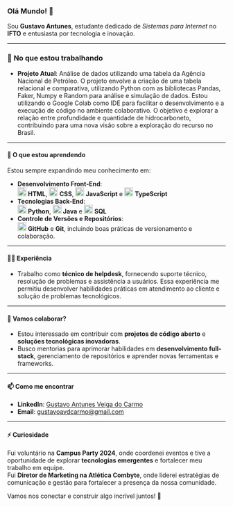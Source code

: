 ### Olá Mundo! 👋  

Sou **Gustavo Antunes**, estudante dedicado de *Sistemas para Internet* no **IFTO** e entusiasta por tecnologia e inovação.  

---

### 🚀 **No que estou trabalhando**
- **Projeto Atual**: Análise de dados utilizando uma tabela da Agência Nacional de Petróleo. O projeto envolve a criação de uma tabela relacional e comparativa, utilizando Python com as bibliotecas Pandas, Faker, Numpy e Random para análise e simulação de dados. Estou utilizando o Google Colab como IDE para facilitar o desenvolvimento e a execução de código no ambiente colaborativo. O objetivo é explorar a relação entre profundidade e quantidade de hidrocarboneto, contribuindo para uma nova visão sobre a exploração do recurso no Brasil.

---

#### 🌱 **O que estou aprendendo**  
Estou sempre expandindo meu conhecimento em:  
- **Desenvolvimento Front-End**:  
  <img src="https://cdn.jsdelivr.net/gh/devicons/devicon/icons/html5/html5-original.svg" height="20"/> **HTML**, <img src="https://cdn.jsdelivr.net/gh/devicons/devicon/icons/css3/css3-original.svg" height="20"/> **CSS**, <img src="https://cdn.jsdelivr.net/gh/devicons/devicon/icons/javascript/javascript-original.svg" height="20"/> **JavaScript** e <img src="https://cdn.jsdelivr.net/gh/devicons/devicon/icons/typescript/typescript-original.svg" height="20"/> **TypeScript** 
- **Tecnologias Back-End**:  
  <img src="https://cdn.jsdelivr.net/gh/devicons/devicon/icons/python/python-original.svg" height="20"/> **Python**, <img src="https://cdn.jsdelivr.net/gh/devicons/devicon/icons/java/java-original.svg" height="20"/> **Java** e <img src="https://cdn.jsdelivr.net/gh/devicons/devicon/icons/mysql/mysql-original.svg" height="20"/> **SQL**  
- **Controle de Versões e Repositórios**:  
  <img src="https://cdn.jsdelivr.net/gh/devicons/devicon/icons/github/github-original.svg" height="20"/> **GitHub** e **Git**, incluindo boas práticas de versionamento e colaboração.  

---

#### 👨‍💻 **Experiência**  
- Trabalho como **técnico de helpdesk**, fornecendo suporte técnico, resolução de problemas e assistência a usuários. Essa experiência me permitiu desenvolver habilidades práticas em atendimento ao cliente e solução de problemas tecnológicos.  

---

#### 🤝 **Vamos colaborar?**  
- Estou interessado em contribuir com **projetos de código aberto** e **soluções tecnológicas inovadoras**.  
- Busco mentorias para aprimorar habilidades em **desenvolvimento full-stack**, gerenciamento de repositórios e aprender novas ferramentas e frameworks.  

---

#### 📫 **Como me encontrar**  
- **LinkedIn**: [Gustavo Antunes Veiga do Carmo](https://www.linkedin.com/in/gustavo-antunes-044534303/)  
- **Email**: [gustavoavdcarmo@gmail.com](mailto:gustavoavdcarmo@gmail.com)  

---

#### ⚡ **Curiosidade**
Fui voluntário na **Campus Party 2024**, onde coordenei eventos e tive a oportunidade de explorar **tecnologias emergentes** e fortalecer meu trabalho em equipe.  
Fui **Diretor de Marketing na Atlética Combyte**, onde liderei estratégias de comunicação e gestão para fortalecer a presença da nossa comunidade.

Vamos nos conectar e construir algo incrível juntos! 🌟  
